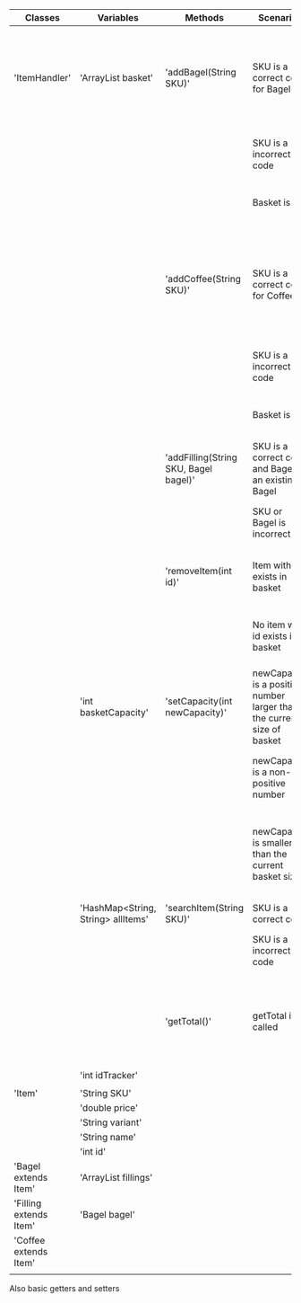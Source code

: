 | Classes                | Variables                          | Methods                               | Scenarios                                                               | Outcome                                                                                           |
|------------------------|------------------------------------|---------------------------------------|-------------------------------------------------------------------------|---------------------------------------------------------------------------------------------------|
| 'ItemHandler'          | 'ArrayList<Item> basket'           | 'addBagel(String SKU)'                | SKU is a correct code for Bagel                                         | Add Bagel with that SKU to basket and print name, variant and price of the bagel. Return Bagel    |
|                        |                                    |                                       | SKU is a incorrect code                                                 | Return null and print "No such item exists"                                                       |
|                        |                                    |                                       | Basket is full                                                          | Return null and print "Basket is full"                                                            |
|                        |                                    | 'addCoffee(String SKU)'               | SKU is a correct code for Coffee                                        | Add Coffee with that SKU to basket and print name, variant and price of the coffee. Return Coffee |
|                        |                                    |                                       | SKU is a incorrect code                                                 | Return null and print "No such item exists"                                                       |
|                        |                                    |                                       | Basket is full                                                          | Return null and print "Basket is full"                                                            |
|                        |                                    | 'addFilling(String SKU, Bagel bagel)' | SKU is a correct code and Bagel is an existing Bagel                    | Add filling to Bagels fillings. Return Filling                                                    |
|                        |                                    |                                       | SKU or Bagel is incorrect                                               | Return null and print "No suck item exists"                                                       |
|                        |                                    | 'removeItem(int id)'                  | Item with id exists in basket                                           | Remove one of these items from basket. Return true                                                |
|                        |                                    |                                       | No item with id exists in basket                                        | Return false and print "No such item exists in basket"                                            |
|                        | 'int basketCapacity'               | 'setCapacity(int newCapacity)'        | newCapacity is a positive number larger than the current size of basket | Return true and set capacity to newCapacity                                                       |
|                        |                                    |                                       | newCapacity is a non-positive number                                    | Return false and print "Capacity must be positive"                                                |
|                        |                                    |                                       | newCapacity is smaller than the current basket size                     | Return false and print "Capacity cant be smaller than the current size of the basket"             |
|                        | 'HashMap<String, String> allItems' | 'searchItem(String SKU)'              | SKU is a correct code                                                   | Return Item                                                                                       |
|                        |                                    |                                       | SKU is a incorrect code                                                 | Return null and print "No such item exists"                                                       |
|                        |                                    | 'getTotal()'                          | getTotal is called                                                      | Return the total price amount of all items and print each items name, variant and cost.           |
|                        | 'int idTracker'                    |                                       |                                                                         |                                                                                                   |
|                        |                                    |                                       |                                                                         |                                                                                                   |
| 'Item'                 | 'String SKU'                       |                                       |                                                                         |                                                                                                   |
|                        | 'double price'                     |                                       |                                                                         |                                                                                                   |
|                        | 'String variant'                   |                                       |                                                                         |                                                                                                   |
|                        | 'String name'                      |                                       |                                                                         |                                                                                                   |
|                        | 'int id'                           |                                       |                                                                         |                                                                                                   |
| 'Bagel extends Item'   | 'ArrayList<Filling> fillings'      |                                       |                                                                         |                                                                                                   |
| 'Filling extends Item' | 'Bagel bagel'                      |                                       |                                                                         |                                                                                                   |
| 'Coffee extends Item'  |                                    |                                       |                                                                         |                                                                                                   |
|                        |                                    |                                       |                                                                         |                                                                                                   |

Also basic getters and setters